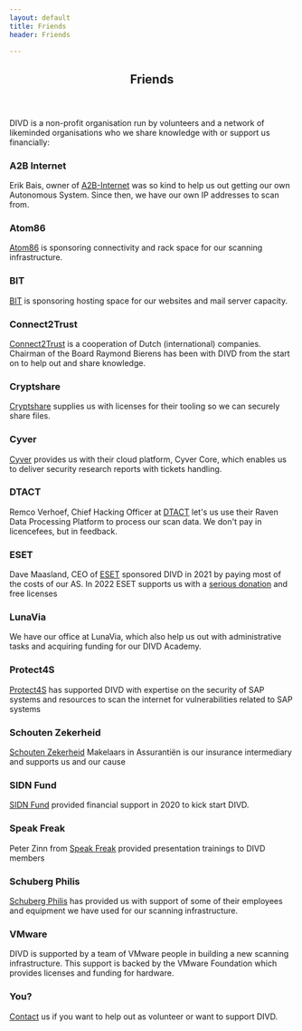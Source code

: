 ```yaml
---
layout: default
title: Friends
header: Friends

---
```

<header> <h2>Friends</h2> </header> DIVD is a non-profit organisation run by volunteers and a network of likeminded organisations who we share knowledge with or support us financially:

### A2B Internet

Erik Bais, owner of [A2B-Internet](https://www.a2b-internet.com) was so kind to help us out getting our own Autonomous System. Since then, we have our own IP addresses to scan from.

### Atom86

[Atom86](https://atom86.net/) is sponsoring connectivity and rack space for our scanning infrastructure.

### BIT

[BIT](https://www.bit.nl/) is sponsoring hosting space for our websites and mail server capacity.

### Connect2Trust

[Connect2Trust](https://www.connect2trust.nl) is a cooperation of Dutch (international) companies. Chairman of the Board Raymond Bierens has been with DIVD from the start on to help out and share knowledge.

### Cryptshare

[Cryptshare](https://www.cryptshare.com) supplies us with licenses for their tooling so we can securely share files.

### Cyver

[Cyver](https://cyver.io) provides us with their cloud platform, Cyver Core, which enables us to deliver security research reports with tickets handling.

### DTACT

Remco Verhoef, Chief Hacking Officer at [DTACT](https://dtact.com/) let's us use their Raven Data Processing Platform to process our scan data. We don't pay in licencefees, but in feedback.

### ESET

Dave Maasland, CEO of [ESET](https://www.eset.com/nl/) sponsored DIVD in 2021 by paying most of the costs of our AS. In 2022 ESET supports us with a [serious donation](/donate/#donations-banktransfer) and free licenses

### LunaVia

We have our office at LunaVia, which also help us out with administrative tasks and acquiring funding for our DIVD Academy.

### Protect4S

[Protect4S](https://www.protect4s.com/) has supported DIVD with expertise on the security of SAP systems and resources to scan the internet for vulnerabilities related to SAP systems

### Schouten Zekerheid

[Schouten Zekerheid](https://www.schoutenzekerheid.nl/) Makelaars in Assurantiën is our insurance intermediary and supports us and our cause

### SIDN Fund

[SIDN Fund](https://www.sidnfonds.nl/excerpt) provided financial support in 2020 to kick start DIVD.

### Speak Freak

Peter Zinn from [Speak Freak](https://speakfreak.eu/) provided presentation trainings to DIVD members

### Schuberg Philis

[Schuberg Philis](https://www.schubergphilis.com) has provided us with support of some of their employees and equipment we have used for our scanning infrastructure.

### VMware

DIVD is supported by a team of VMware people in building a new scanning infrastructure. This support is backed by the VMware Foundation which provides licenses and funding for hardware.

### You?

[Contact](https://divd.nl/divd-nl/contact/) us if you want to help out as volunteer or want to support DIVD.